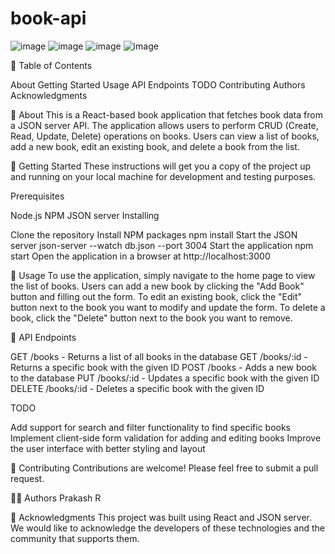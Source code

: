 # book-api
![image](https://user-images.githubusercontent.com/67256980/229653006-4ba7d38f-e0b6-4048-a680-a993f3d7c9f6.png)
![image](https://user-images.githubusercontent.com/67256980/229653040-c8e32de2-3caa-4759-9c01-bfd0685b4cff.png)
![image](https://user-images.githubusercontent.com/67256980/229653106-3ed30baa-490a-4dd2-93fb-91e3f9a96884.png)
![image](https://user-images.githubusercontent.com/67256980/229653139-5c5f990f-34df-40b7-97a6-4a35d25228c9.png)




📝 Table of Contents

About
Getting Started
Usage
API Endpoints
TODO
Contributing
Authors
Acknowledgments

🧐 About
This is a React-based book application that fetches book data from a JSON server API. The application allows users to perform CRUD (Create, Read, Update, Delete) operations on books. Users can view a list of books, add a new book, edit an existing book, and delete a book from the list.


🏁 Getting Started
These instructions will get you a copy of the project up and running on your local machine for development and testing purposes.

Prerequisites

Node.js
NPM
JSON server
Installing

Clone the repository
Install NPM packages
npm install
Start the JSON server
json-server --watch db.json --port 3004
Start the application
npm start
Open the application in a browser at http://localhost:3000
<!-- Usage -->
🎈 Usage
To use the application, simply navigate to the home page to view the list of books. Users can add a new book by clicking the "Add Book" button and filling out the form. To edit an existing book, click the "Edit" button next to the book you want to modify and update the form. To delete a book, click the "Delete" button next to the book you want to remove.


📡 API Endpoints

GET /books - Returns a list of all books in the database
GET /books/:id - Returns a specific book with the given ID
POST /books - Adds a new book to the database
PUT /books/:id - Updates a specific book with the given ID
DELETE /books/:id - Deletes a specific book with the given ID


TODO

Add support for search and filter functionality to find specific books
Implement client-side form validation for adding and editing books
Improve the user interface with better styling and layout
<!-- Contributing -->
🤝 Contributing
Contributions are welcome! Please feel free to submit a pull request.


👨‍💻 Authors
Prakash R

🙏 Acknowledgments
This project was built using React and JSON server. We would like to acknowledge the developers of these technologies and the community that supports them.
